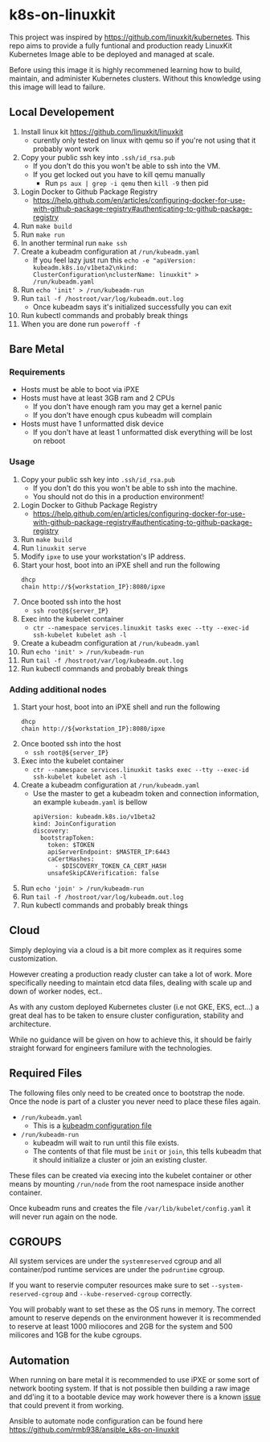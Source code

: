# k8s-on-linuxkit

This project was inspired by https://github.com/linuxkit/kubernetes. This repo aims to
provide a fully funtional and production ready LinuxKit Kubernetes Image able to be 
deployed and managed at scale.

Before using this image it is highly recommened learning how to build, maintain, and
administer Kubernetes clusters. Without this knowledge using this image will lead to
failure.

## Local Developement

1. Install linux kit https://github.com/linuxkit/linuxkit
    * curently only tested on linux with qemu so if you're not using that it probably wont work
1. Copy your public ssh key into `.ssh/id_rsa.pub`
    * If you don't do this you won't be able to ssh into the VM.
    * If you get locked out you have to kill qemu manually
      * Run `ps aux | grep -i qemu` then `kill -9` then pid
1. Login Docker to Github Package Registry
    * https://help.github.com/en/articles/configuring-docker-for-use-with-github-package-registry#authenticating-to-github-package-registry
1. Run `make build`
1. Run `make run`
1. In another terminal run `make ssh`
1. Create a kubeadm configuration at `/run/kubeadm.yaml`
    * If you feel lazy just run this `echo -e "apiVersion: kubeadm.k8s.io/v1beta2\nkind: ClusterConfiguration\nclusterName: linuxkit" > /run/kubeadm.yaml`
1. Run `echo 'init' > /run/kubeadm-run`
1. Run `tail -f /hostroot/var/log/kubeadm.out.log`
    * Once kubeadm says it's initialized successfully you can exit
1. Run kubectl commands and probably break things
1. When you are done run `poweroff -f`

## Bare Metal

### Requirements

* Hosts must be able to boot via iPXE
* Hosts must have at least 3GB ram and 2 CPUs
    * If you don't have enough ram you may get a kernel panic
    * If you don't have enough cpus kubeadm will complain
* Hosts must have 1 unformatted disk device
    * If you don't have at least 1 unformatted disk everything will be lost on reboot

### Usage

1. Copy your public ssh key into `.ssh/id_rsa.pub`
    * If you don't do this you won't be able to ssh into the machine.
    * You should not do this in a production environment!
1. Login Docker to Github Package Registry
    * https://help.github.com/en/articles/configuring-docker-for-use-with-github-package-registry#authenticating-to-github-package-registry
1. Run `make build`
1. Run `linuxkit serve`
1. Modify `ipxe` to use your workstation's IP address.
1. Start your host, boot into an iPXE shell and run the following
    ```
    dhcp
    chain http://${workstation_IP}:8080/ipxe
    ```
1. Once booted ssh into the host
    * `ssh root@${server_IP}`
1. Exec into the kubelet container
    * `ctr --namespace services.linuxkit tasks exec --tty --exec-id ssh-kubelet kubelet ash -l`
1. Create a kubeadm configuration at `/run/kubeadm.yaml`
1. Run `echo 'init' > /run/kubeadm-run`
1. Run `tail -f /hostroot/var/log/kubeadm.out.log`
1. Run kubectl commands and probably break things

### Adding additional nodes

1. Start your host, boot into an iPXE shell and run the following
    ```
    dhcp
    chain http://${workstation_IP}:8080/ipxe
    ```
1. Once booted ssh into the host
    * `ssh root@${server_IP}`
1. Exec into the kubelet container
    * `ctr --namespace services.linuxkit tasks exec --tty --exec-id ssh-kubelet kubelet ash -l`
1. Create a kubeadm configuration at `/run/kubeadm.yaml`
    * Use the master to get a kubeadm token and connection information, an example `kubeadm.yaml` is bellow
        ```
        apiVersion: kubeadm.k8s.io/v1beta2
        kind: JoinConfiguration
        discovery:
          bootstrapToken:
            token: $TOKEN
            apiServerEndpoint: $MASTER_IP:6443
            caCertHashes:
              - $DISCOVERY_TOKEN_CA_CERT_HASH
            unsafeSkipCAVerification: false
        ```
1. Run `echo 'join' > /run/kubeadm-run`
1. Run `tail -f /hostroot/var/log/kubeadm.out.log`
1. Run kubectl commands and probably break things

## Cloud

Simply deploying via a cloud is a bit more complex as it requires some customization.

However creating a production ready cluster can take a lot of work. More specifically
needing to maintain etcd data files, dealing with scale up and down of worker nodes, ect..

As with any custom deployed Kubernetes cluster (i.e not GKE, EKS, ect...) a great deal
has to be taken to ensure cluster configuration, stability and architecture.

While no guidance will be given on how to achieve this, it should be fairly straight
forward for engineers familure with the technologies.

## Required Files

The following files only need to be created once to bootstrap the node. Once the node is part of a cluster
you never need to place these files again.

* `/run/kubeadm.yaml`
    * This is a [kubeadm configuration file](https://kubernetes.io/docs/setup/production-environment/tools/kubeadm/control-plane-flags/)
* `/run/kubeadm-run`
    * kubeadm will wait to run until this file exists.
    * The contents of that file must be `init` or `join`, this tells kubeadm that it should initialize a cluster or join an existing cluster.

These files can be created via execing into the kubelet container or other means by mounting `/run/node` from the root namespace inside another container.

Once kubeadm runs and creates the file `/var/lib/kubelet/config.yaml` it will never run again on the node.

## CGROUPS

All system services are under the `systemreserved` cgroup and all container/pod runtime services are under the `podruntime` cgroup. 

If you want to reservie computer resources make sure to set `--system-reserved-cgroup` and `--kube-reserved-cgroup` correctly.

You will probably want to set these as the OS runs in memory. 
The correct amount to reserve depends on the environment however it is recommended to
reserve at least 1000 miliocores and 2GB for the system and 500 milicores and 1GB for the kube cgroups.

## Automation

When running on bare metal it is recommended to use iPXE or some sort of network booting system. If that is not possible then building a raw image and dd'ing it to a bootable device may work however there is a known [issue](https://github.com/linuxkit/linuxkit/issues/3154) that could prevent it from working.

Ansible to automate node configuration can be found here https://github.com/rmb938/ansible_k8s-on-linuxkit
